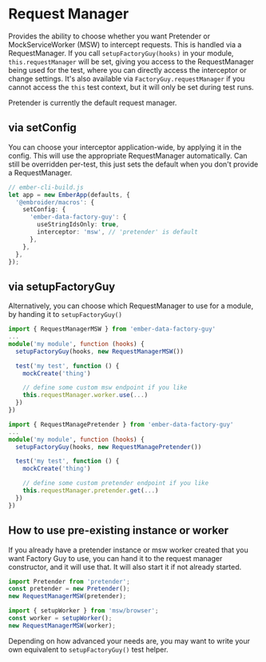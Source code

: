 # Request Manager

Provides the ability to choose whether you want Pretender or MockServiceWorker (MSW) to intercept requests. This is handled via a RequestManager. If you call `setupFactoryGuy(hooks)` in your module, `this.requestManager` will be set, giving you access to the RequestManager being used for the test, where you can directly access the interceptor or change settings. It's also available via `FactoryGuy.requestManager` if you cannot access the `this` test context, but it will only be set during test runs.

Pretender is currently the default request manager.

## via setConfig

You can choose your interceptor application-wide, by applying it in the config. This will use the appropriate RequestManager automatically. Can still be overridden per-test, this just sets the default when you don't provide a RequestManager.

```ts
// ember-cli-build.js
let app = new EmberApp(defaults, {
  '@embroider/macros': {
    setConfig: {
      'ember-data-factory-guy': {
        useStringIdsOnly: true,
        interceptor: 'msw', // 'pretender' is default
      },
    },
  },
});
```

## via setupFactoryGuy

Alternatively, you can choose which RequestManager to use for a module, by handing it to `setupFactoryGuy()`

```ts
import { RequestManagerMSW } from 'ember-data-factory-guy'
...
module('my module', function (hooks) {
  setupFactoryGuy(hooks, new RequestManagerMSW())

  test('my test', function () {
    mockCreate('thing')

    // define some custom msw endpoint if you like
    this.requestManager.worker.use(...)
  })
})
```

```ts
import { RequestManagePretender } from 'ember-data-factory-guy'
...
module('my module', function (hooks) {
  setupFactoryGuy(hooks, new RequestManagePretender())

  test('my test', function () {
    mockCreate('thing')

    // define some custom pretender endpoint if you like
    this.requestManager.pretender.get(...)
  })
})
```

## How to use pre-existing instance or worker

If you already have a pretender instance or msw worker created that you want Factory Guy to use, you can hand it to the request manager
constructor, and it will use that. It will also start it if not already started.

```ts
import Pretender from 'pretender';
const pretender = new Pretender();
new RequestManagerMSW(pretender);
```

```ts
import { setupWorker } from 'msw/browser';
const worker = setupWorker();
new RequestManagerMSW(worker);
```

Depending on how advanced your needs are, you may want to write your own equivalent to `setupFactoryGuy()` test helper.
